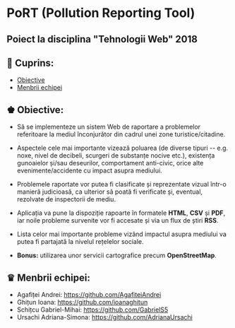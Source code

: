 # PoRT (Pollution Reporting Tool)
## Poiect la disciplina "Tehnologii Web" 2018

## &#128206; Cuprins:
* [Obiective](#obiective)
* [Menbrii echipei](#membrii-echipei)


## <a name="obiective"></a> &#9818; Obiective:
* Să se implementeze un sistem Web de raportare a problemelor referitoare la mediul înconjurător din cadrul unei zone turistice/citadine.

* Aspectele cele mai importante vizează poluarea (de diverse tipuri -- e.g. noxe, nivel de decibeli, scurgeri de substanțe nocive etc.), existența gunoaielor și/sau deseurilor, comportament anti-civic, orice alte evenimente/accidente cu impact asupra mediului.

* Problemele raportate vor putea fi clasificate și reprezentate vizual într-o manieră judicioasă, ca ulterior să poată fi verificate și, eventual, rezolvate de inspectorii de mediu.

* Aplicația va pune la dispoziție rapoarte în formatele <b>HTML</b>, <b>CSV</b> și <b>PDF</b>, iar noile probleme survenite vor fi accesate și via un flux de știri <b>RSS</b>.

* Lista celor mai importante probleme vizând impactul asupra mediului va putea fi partajată la nivelul rețelelor sociale.

* <b>Bonus:</b> utilizarea unor servicii cartografice precum <b>OpenStreetMap</b>.


## <a name="membrii-echipei"></a> &#9819; Menbrii echipei:
* Agafiței Andrei: <https://github.com/AgafiteiAndrei>
* Ghițun Ioana: <https://github.com/ioanaghitun>
* Schițcu Gabriel-Mihai: <https://github.com/GabrielS5>
* Ursachi Adriana-Simona: <https://github.com/AdrianaUrsachi>
